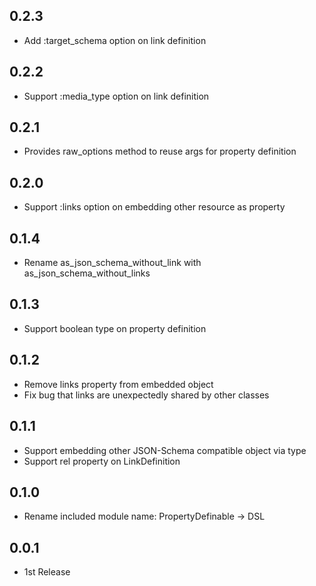## 0.2.3
- Add :target_schema option on link definition

## 0.2.2
- Support :media_type option on link definition

## 0.2.1
- Provides raw_options method to reuse args for property definition

## 0.2.0
- Support :links option on embedding other resource as property

## 0.1.4
- Rename as_json_schema_without_link with as_json_schema_without_links

## 0.1.3
- Support boolean type on property definition

## 0.1.2
- Remove links property from embedded object
- Fix bug that links are unexpectedly shared by other classes

## 0.1.1
- Support embedding other JSON-Schema compatible object via type
- Support rel property on LinkDefinition

## 0.1.0
- Rename included module name: PropertyDefinable -> DSL

## 0.0.1
- 1st Release
